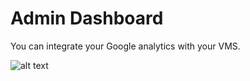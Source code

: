# Admin Dashboard

You can integrate your Google analytics with your VMS. 

![alt text](/images/vms-admin-dashboard.png "Admin Dashboard")
